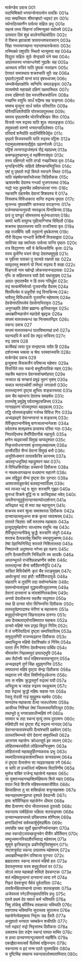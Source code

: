 मार्कण्डेय उवाच	001  
यदाभिषिक्तो भगवान्सेनापत्येन पावकिः	001a  
तदा सम्प्रस्थितः श्रीमान्हृष्टो भद्रवटं हरः	001c  
रथेनादित्यवर्णेन पार्वत्या सहितः प्रभुः	001e  
सहस्रं तस्य सिंहानां तस्मिन्युक्तं रथोत्तमे	002a  
उत्पपात दिवं शुभ्रं कालेनाभिप्रचोदितः	002c  
ते पिबन्त इवाकाशं त्रासयन्तश्चराचरान्	003a  
सिंहा नभस्यगच्छन्त नदन्तश्चारुकेसराः	003c  
तस्मिन्रथे पशुपतिः स्थितो भात्युमया सह	004a  
विद्युता सहितः सूर्यः सेन्द्रचापे घने यथा	004c  
अग्रतस्तस्य भगवान्धनेशो गुह्यकैः सह	005a  
आस्थाय रुचिरं याति पुष्पकं नरवाहनः	005c  
ऐरावतं समास्थाय शक्रश्चापि सुरैः सह	006a  
पृष्ठतोऽनुययौ यान्तं वरदं वृषभध्वजम्	006c  
जम्भकैर्यक्षरक्षोभिः स्रग्विभिः समलङ्कृतः	007a  
यात्यमोघो महायक्षो दक्षिणं पक्षमास्थितः	007c  
तस्य दक्षिणतो देवा मरुतश्चित्रयोधिनः	008a  
गच्छन्ति वसुभिः सार्धं रुद्रैश्च सह सङ्गताः	008c  
यमश्च मृत्युना सार्धं सर्वतः परिवारितः	009a  
घोरैर्व्याधिशतैर्याति घोररूपवपुस्तथा	009c  
यमस्य पृष्ठतश्चैव घोरस्त्रिशिखरः शितः	010a  
विजयो नाम रुद्रस्य याति शूलः स्वलङ्कृतः	010c  
तमुग्रपाशो वरुणो भगवान्सलिलेश्वरः	011a  
परिवार्य शनैर्याति यादोभिर्विविधैर्वृतः	011c  
पृष्ठतो विजयस्यापि याति रुद्रस्य पट्टिशः	012a  
गदामुसलशक्त्याद्यैर्वृतः प्रहरणोत्तमैः	012c  
पट्टिशं त्वन्वगाद्राजंश्छत्रं रौद्रं महाप्रभम्	013a  
कमण्डलुश्चाप्यनु तं महर्षिगणसंवृतः	013c  
तस्य दक्षिणतो भाति दण्डो गच्छञ्श्रिया वृतः	014a  
भृग्वङ्गिरोभिः सहितो देवैश्चाप्यभिपूजितः	014c  
एषां तु पृष्ठतो रुद्रो विमले स्यन्दने स्थितः	015a  
याति संहर्षयन्सर्वांस्तेजसा त्रिदिवौकसः	015c  
ऋषयश्चैव देवाश्च गन्धर्वा भुजगास्तथा	016a  
नद्यो नदा द्रुमाश्चैव तथैवाप्सरसां गणाः	016c  
नक्षत्राणि ग्रहाश्चैव देवानां शिशवश्च ये	017a  
स्त्रियश्च विविधाकारा यान्ति रुद्रस्य पृष्ठतः	017c  
सृजन्त्यः पुष्पवर्षाणि चारुरूपा वराङ्गनाः	017e  
पर्जन्यश्चाप्यनुययौ नमस्कृत्य पिनाकिनम्	018a  
छत्रं तु पाण्डुरं सोमस्तस्य मूर्धन्यधारयत्	018c  
चामरे चापि वायुश्च गृहीत्वाग्निश्च विष्ठितौ	018e  
शक्रश्च पृष्ठतस्तस्य याति राजञ्श्रिया वृतः	019a  
सह राजर्षिभिः सर्वैः स्तुवानो वृषकेतनम्	019c  
गौरी विद्याथ गान्धारी केशिनी मित्रसाह्वया	020a  
सावित्र्या सह सर्वास्ताः पार्वत्या यान्ति पृष्ठतः	020c  
तत्र विद्यागणाः सर्वे ये केचित्कविभिः कृताः	021a  
यस्य कुर्वन्ति वचनं सेन्द्रा देवाश्चमूमुखे	021c  
स गृहीत्वा पताकां तु यात्यग्रे राक्षसो ग्रहः	022a  
व्यापृतस्तु श्मशाने यो नित्यं रुद्रस्य वै सखा	022c  
पिङ्गलो नाम यक्षेन्द्रो लोकस्यानन्ददायकः	022e  
एभिः स सहितस्तत्र ययौ देवो यथासुखम्	023a  
अग्रतः पृष्ठतश्चैव न हि तस्य गतिर्ध्रुवा	023c  
रुद्रं सत्कर्मभिर्मर्त्याः पूजयन्तीह दैवतम्	024a  
शिवमित्येव यं प्राहुरीशं रुद्रं पिनाकिनम्	024c  
भावैस्तु विविधाकारैः पूजयन्ति महेश्वरम्	024e  
देवसेनापतिस्त्वेवं देवसेनाभिरावृतः	025a  
अनुगच्छति देवेशं ब्रह्मण्यः कृत्तिकासुतः	025c  
अथाब्रवीन्महासेनं महादेवो बृहद्वचः	026a  
सप्तमं मारुतस्कन्धं रक्ष नित्यमतन्द्रितः	026c  
स्कन्द उवाच	027  
सप्तमं मारुतस्कन्धं पालयिष्याम्यहं प्रभो	027a  
यदन्यदपि मे कार्यं देव तद्वद माचिरम्	027c  
रुद्र उवाच	028  
कार्येष्वहं त्वया पुत्र सन्द्रष्टव्यः सदैव हि	028a  
दर्शनान्मम भक्त्या च श्रेयः परमवाप्स्यसि	028c  
मार्कण्डेय उवाच	029  
इत्युक्त्वा विससर्जैनं परिष्वज्य महेष्वरः	029a  
विसर्जिते ततः स्कन्दे बभूवौत्पातिकं महत्	029c  
सहसैव महाराज देवान्सर्वान्प्रमोहयत्	029e  
जज्वाल खं सनक्षत्रं प्रमूढं भुवनं भृशम्	030a  
चचाल व्यनदच्चोर्वी तमोभूतं जगत्प्रभो	030c  
ततस्तद्दारुणं दृष्ट्वा क्षुभितः शङ्करस्तदा	031a  
उमा चैव महाभागा देवाश्च समहर्षयः	031c  
ततस्तेषु प्रमूढेषु पर्वताम्बुदसन्निभम्	032a  
नानाप्रहरणं घोरमदृश्यत महद्बलम्	032c  
तद्धि घोरमसङ्ख्येयं गर्जच्च विविधा गिरः	033a  
अभ्यद्रवद्रणे देवान्भगवन्तं च शङ्करम्	033c  
तैर्विसृष्टान्यनीकेषु बाणजालान्यनेकशः	034a  
पर्वताश्च शतघ्न्यश्च प्रासाश्च परिघा गदाः	034c  
निपतद्भिश्च तैर्घोरैर्देवानीकं महायुधैः	035a  
क्षणेन व्यद्रवत्सर्वं विमुखं चाप्यदृश्यत	035c  
निकृत्तयोधनागाश्वं कृत्तायुधमहारथम्	036a  
दानवैरर्दितं सैन्यं देवानां विमुखं बभौ	036c  
असुरैर्वध्यमानं तत्पावकैरिव काननम्	037a  
अपतद्दग्धभूयिष्ठं महाद्रुमवनं यथा	037c  
ते विभिन्नशिरोदेहाः प्रच्यवन्ते दिवौकसः	038a  
न नाथमध्यगच्छन्त वध्यमाना महारणे	038c  
अथ तद्विद्रुतं सैन्यं दृष्ट्वा देवः पुरन्दरः	039a  
आश्वासयन्नुवाचेदं बलवद्दानवार्दितम्	039c  
भयं त्यजत भद्रं वः शूराः शस्त्राणि गृह्णत	040a  
कुरुध्वं विक्रमे बुद्धिं मा वः काचिद्व्यथा भवेत्	040c  
जयतैनान्सुदुर्वृत्तान्दानवान्घोरदर्शनान्	041a  
अभिद्रवत भद्रं वो मया सह महासुरान्	041c  
शक्रस्य वचनं श्रुत्वा समाश्वस्ता दिवौकसः	042a  
दानवान्प्रत्ययुध्यन्त शक्रं कृत्वा व्यपाश्रयम्	042c  
ततस्ते त्रिदशाः सर्वे मरुतश्च महाबलाः	043a  
प्रत्युद्ययुर्महावेगाः साध्याश्च वसुभिः सह	043c  
तैर्विसृष्टान्यनीकेषु क्रुद्धैः शस्त्राणि संयुगे	044a  
शराश्च दैत्यकायेषु पिबन्ति स्मासृगुल्बणम्	044c  
तेषां देहान्विनिर्भिद्य शरास्ते निशितास्तदा	045a  
निष्पतन्तो अदृश्यन्त नगेभ्य इव पन्नगाः	045c  
तानि दैत्यशरीराणि निर्भिन्नानि स्म सायकैः	046a  
अपतन्भूतले राजंश्छिन्नाभ्राणीव सर्वशः	046c  
ततस्तद्दानवं सैन्यं सर्वैर्देवगणैर्युधि	047a  
त्रासितं विविधैर्बाणैः कृतं चैव पराङ्मुखम्	047c  
अथोत्क्रुष्टं तदा हृष्टैः सर्वैर्देवैरुदायुधैः	048a  
संहतानि च तूर्याणि तदा सर्वाण्यनेकशः	048c  
एवमन्योन्यसंयुक्तं युद्धमासीत्सुदारुणम्	049a  
देवानां दानवानां च मांसशोणितकर्दमम्	049c  
अनयो देवलोकस्य सहसैव व्यदृश्यत	050a  
तथा हि दानवा घोरा विनिघ्नन्ति दिवौकसः	050c  
ततस्तूर्यप्रणादाश्च भेरीणां च महास्वनाः	051a  
बभूवुर्दानवेन्द्राणां सिंहनादाश्च दारुणाः	051c  
अथ दैत्यबलाद्घोरान्निष्पपात महाबलः	052a  
दानवो महिषो नाम प्रगृह्य विपुलं गिरिम्	052c  
ते तं घनैरिवादित्यं दृष्ट्वा सम्परिवारितम्	053a  
समुद्यतगिरिं राजन्व्यद्रवन्त दिवौकसः	053c  
अथाभिद्रुत्य महिषो देवांश्चिक्षेप तं गिरिम्	054a  
पतता तेन गिरिणा देवसैन्यस्य पार्थिव	054c  
भीमरूपेण निहतमयुतं प्रापतद्भुवि	054e  
अथ तैर्दानवैः सार्धं महिषस्त्रासयन्सुरान्	055a  
अभ्यद्रवद्रणे तूर्णं सिंहः क्षुद्रमृगानिव	055c  
तमापतन्तं महिषं दृष्ट्वा सेन्द्रा दिवौकसः	056a  
व्यद्रवन्त रणे भीता विशीर्णायुधकेतनाः	056c  
ततः स महिषः क्रुद्धस्तूर्णं रुद्ररथं ययौ	057a  
अभिद्रुत्य च जग्राह रुद्रस्य रथकूबरम्	057c  
यदा रुद्ररथं क्रुद्धो महिषः सहसा गतः	058a  
रेसतू रोदसी गाढं मुमुहुश्च महर्षयः	058c  
व्यनदंश्च महाकाया दैत्या जलधरोपमाः	059a  
आसीच्च निश्चितं तेषां जितमस्माभिरित्युत	059c  
तथाभूते तु भगवान्नावधीन्महिषं रणे	060a  
सस्मार च तदा स्कन्दं मृत्युं तस्य दुरात्मनः	060c  
महिषोऽपि रथं दृष्ट्वा रौद्रं रुद्रस्य नानदत्	061a  
देवान्सन्त्रासयंश्चापि दैत्यांश्चापि प्रहर्षयन्	061c  
ततस्तस्मिन्भये घोरे देवानां समुपस्थिते	062a  
आजगाम महासेनः क्रोधात्सूर्य इव ज्वलन्	062c  
लोहिताम्बरसंवीतो लोहितस्रग्विभूषणः	063a  
लोहितास्यो महाबाहुर्हिरण्यकवचः प्रभुः	063c  
रथमादित्यसङ्काशमास्थितः कनकप्रभम्	064a  
तं दृष्ट्वा दैत्यसेना सा व्यद्रवत्सहसा रणे	064c  
स चापि तां प्रज्वलितां महिषस्य विदारिणीम्	065a  
मुमोच शक्तिं राजेन्द्र महासेनो महाबलः	065c  
सा मुक्ताभ्यहनच्छक्तिर्महिषस्य शिरो महत्	066a  
पपात भिन्ने शिरसि महिषस्त्यक्तजीवितः	066c  
क्षिप्ताक्षिप्ता तु सा शक्तिर्हत्वा शत्रून्सहस्रशः	067a  
स्कन्दहस्तमनुप्राप्ता दृश्यते देवदानवैः	067c  
प्रायः शरैर्विनिहता महासेनेन धीमता	068a  
शेषा दैत्यगणा घोरा भीतास्त्रस्ता दुरासदैः	068c  
स्कन्दस्य पार्षदैर्हत्वा भक्षिताः शतसङ्घशः	068e  
दानवान्भक्षयन्तस्ते प्रपिबन्तश्च शोणितम्	069a  
क्षणान्निर्दानवं सर्वमकार्षुर्भृशहर्षिताः	069c  
तमांसीव यथा सूर्यो वृक्षानग्निर्घनान्खगः	070a  
तथा स्कन्दोऽजयच्छत्रून्स्वेन वीर्येण कीर्तिमान्	070c  
सम्पूज्यमानस्त्रिदशैरभिवाद्य महेश्वरम्	071a  
शुशुभे कृत्तिकापुत्रः प्रकीर्णांशुरिवांशुमान्	071c  
नष्टशत्रुर्यदा स्कन्दः प्रयातश्च महेश्वरम्	072a  
अथाब्रवीन्महासेनं परिष्वज्य पुरन्दरः	072c  
ब्रह्मदत्तवरः स्कन्द त्वयायं महिषो हतः	073a  
देवास्तृणमया यस्य बभूवुर्जयतां वर	073c  
सोऽयं त्वया महाबाहो शमितो देवकण्टकः	073e  
शतं महिषतुल्यानां दानवानां त्वया रणे	074a  
निहतं देवशत्रूणां यैर्वयं पूर्वतापिताः	074c  
तावकैर्भक्षिताश्चान्ये दानवाः शतसङ्घशः	075a  
अजेयस्त्वं रणेऽरीणामुमापतिरिव प्रभुः	075c  
एतत्ते प्रथमं देव ख्यातं कर्म भविष्यति	076a  
त्रिषु लोकेषु कीर्तिश्च तवाक्षय्या भविष्यति	076c  
वशगाश्च भविष्यन्ति सुरास्तव सुरात्मज	076e  
महासेनेत्येवमुक्त्वा निवृत्तः सह दैवतैः	077a  
अनुज्ञातो भगवता त्र्यम्बकेन शचीपतिः	077c  
गतो भद्रवटं रुद्रो निवृत्ताश्च दिवौकसः	078a  
उक्ताश्च देवा रुद्रेण स्कन्दं पश्यत मामिव	078c  
स हत्वा दानवगणान्पूज्यमानो महर्षिभिः	079a  
एकाह्नैवाजयत्सर्वं त्रैलोक्यं वह्निनन्दनः	079c  
स्कन्दस्य य इदं जन्म पठते सुसमाहितः	080a  
स पुष्टिमिह सम्प्राप्य स्कन्दसालोक्यतामियात्	080c  
